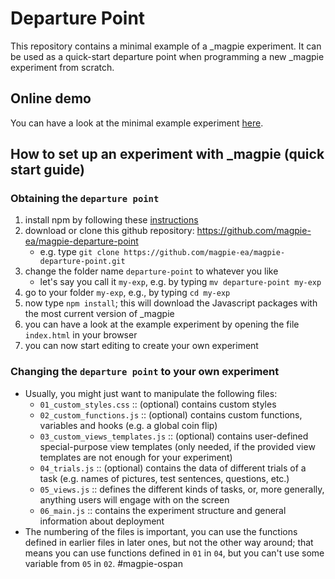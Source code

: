 # Departure Point

This repository contains a minimal example of a _magpie experiment. It can be used as a quick-start departure point when programming a new _magpie experiment from scratch.

## Online demo

You can have a look at the minimal example experiment [here](https://departure-point.netlify.com/).

## How to set up an experiment with _magpie (quick start guide)

### Obtaining the `departure point`

1. install npm by following these [instructions](https://www.npmjs.com/get-npm)
2. download or clone this github repository: https://github.com/magpie-ea/magpie-departure-point
   - e.g. type `git clone https://github.com/magpie-ea/magpie-departure-point.git`
3. change the folder name `departure-point` to whatever you like
   - let's say you call it `my-exp`, e.g. by typing `mv departure-point my-exp`
4. go to your folder `my-exp`, e.g., by typing `cd my-exp`
5. now type `npm install`; this will download the Javascript packages with the most current version of _magpie
6. you can have a look at the example experiment by opening the file `index.html` in your browser
7. you can now start editing to create your own experiment

### Changing the `departure point` to your own experiment

- Usually, you might just want to manipulate the following files:
    - `01_custom_styles.css` :: (optional) contains custom styles
	- `02_custom_functions.js` :: (optional) contains custom functions, variables and hooks (e.g. a global coin flip)
	- `03_custom_views_templates.js` :: (optional) contains user-defined special-purpose view templates (only needed, if the provided view templates are not enough for your experiment)
	- `04_trials.js` :: (optional) contains the data of different trials of a task (e.g. names of pictures, test sentences, questions, etc.)
	- `05_views.js` :: defines the different kinds of tasks, or, more generally, anything users will engage with on the screen
	- `06_main.js` :: contains the experiment structure and general information about deployment
- The numbering of the files is important, you can use the functions defined in earlier files in later ones, but not the other way around; that means you can use functions defined in `01` in `04`, but you can't use some variable from `05` in `02`.
#magpie-ospan
